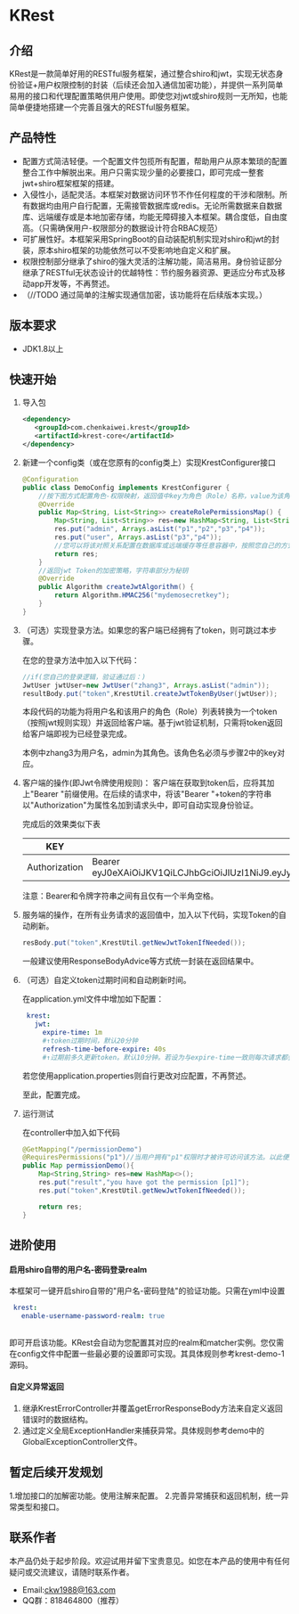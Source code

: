 # KRest

## 介绍
KRest是一款简单好用的RESTful服务框架，通过整合shiro和jwt，实现无状态身份验证+用户权限控制的封装（后续还会加入通信加密功能），并提供一系列简单易用的接口和代理配置策略供用户使用。即使您对jwt或shiro规则一无所知，也能简单便捷地搭建一个完善且强大的RESTful服务框架。

## 产品特性
* 配置方式简洁轻便。一个配置文件包揽所有配置，帮助用户从原本繁琐的配置整合工作中解脱出来。用户只需实现少量的必要接口，即可完成一整套jwt+shiro框架框架的搭建。
* 入侵性小，适配灵活。本框架对数据访问环节不作任何程度的干涉和限制。所有数据均由用户自行配置，无需接管数据库或redis。无论所需数据来自数据库、远端缓存或是本地加密存储，均能无障碍接入本框架。耦合度低，自由度高。（只需确保用户-权限部分的数据设计符合RBAC规范）
* 可扩展性好。本框架采用SpringBoot的自动装配机制实现对shiro和jwt的封装，原本shiro框架的功能依然可以不受影响地自定义和扩展。
* 权限控制部分继承了shiro的强大灵活的注解功能，简洁易用。身份验证部分继承了RESTful无状态设计的优越特性：节约服务器资源、更适应分布式及移动app开发等，不再赘述。
* （//TODO 通过简单的注解实现通信加密，该功能将在后续版本实现。）

## 版本要求

* JDK1.8以上

## 快速开始

1.  导入包
    ```xml
    <dependency>
       <groupId>com.chenkaiwei.krest</groupId>
       <artifactId>krest-core</artifactId>
    </dependency>
    ```
    
2.  新建一个config类（或在您原有的config类上）实现KrestConfigurer接口
    ```java
    @Configuration
    public class DemoConfig implements KrestConfigurer {  
        //按下图方式配置角色-权限映射，返回值中key为角色（Role）名称，value为该角色所拥有的所有权限（Permission）
        @Override
        public Map<String, List<String>> createRolePermissionsMap() {
            Map<String, List<String>> res=new HashMap<String, List<String>>();
            res.put("admin", Arrays.asList("p1","p2","p3","p4"));
            res.put("user", Arrays.asList("p3","p4"));
            //您可以将该对照关系配置在数据库或远端缓存等任意容器中，按照您自己的方式获取并在此处返回即可。此处硬编码仅作示范之用
            return res;
        }
        //返回jwt Token的加密策略，字符串部分为秘钥
        @Override
        public Algorithm createJwtAlgorithm() {
            return Algorithm.HMAC256("mydemosecretkey");
        }
    }
    ```
    
3.  （可选）实现登录方法。如果您的客户端已经拥有了token，则可跳过本步骤。

    在您的登录方法中加入以下代码：
    ```java
    //if(您自己的登录逻辑，验证通过后：)
    JwtUser jwtUser=new JwtUser("zhang3", Arrays.asList("admin"));
    resultBody.put("token",KrestUtil.createJwtTokenByUser(jwtUser));
    ```
    
    本段代码的功能为将用户名和该用户的角色（Role）列表转换为一个token（按照jwt规则实现）并返回给客户端。基于jwt验证机制，只需将token返回给客户端即视为已经登录完成。
    
    本例中zhang3为用户名，admin为其角色。该角色名必须与步骤2中的key对应。
    
4. 客户端的操作(即Jwt令牌使用规则)：
    客户端在获取到token后，应将其加上"Bearer "前缀使用。在后续的请求中，将该"Bearer "+token的字符串以"Authorization"为属性名加到请求头中，即可自动实现身份验证。
    
    完成后的效果类似下表
    
   | KEY           |: VALUE   |   
   | --------------| -------- | 
   | Authorization |Bearer eyJ0eXAiOiJKV1QiLCJhbGciOiJIUzI1NiJ9.eyJyb2xlcyI6WyJhZG1pbiJdLCJleHAiOjE2NDY3OTcyMjEsInVzZXJuYW1lIjoiemhhbmczIn0.HroVIdxf5qmpjWJlOs0QGW7OtaTcjirD9aMViK4oDdI|   
   
   注意：Bearer和令牌字符串之间有且仅有一个半角空格。
      
5. 服务端的操作，在所有业务请求的返回值中，加入以下代码，实现Token的自动刷新。
    ```java
    resBody.put("token",KrestUtil.getNewJwtTokenIfNeeded());
    ```
   一般建议使用ResponseBodyAdvice等方式统一封装在返回结果中。
   
6. （可选）自定义token过期时间和自动刷新时间。

   在application.yml文件中增加如下配置：
   ```yaml
    krest:
      jwt:
        expire-time: 1m
        #↑token过期时间，默认20分钟
        refresh-time-before-expire: 40s
        #↑过期前多久更新token。默认10分钟。若设为与expire-time一致则每次请求都会刷新。
   ```
   若您使用application.properties则自行更改对应配置，不再赘述。
   
   至此，配置完成。
   
7. 运行测试
    
    在controller中加入如下代码
    ```java
    @GetMapping("/permissionDemo")
    @RequiresPermissions("p1")//当用户拥有"p1"权限时才被许可访问该方法。以此便捷地实现粗粒度的权限控制。
    public Map permissionDemo(){
        Map<String,String> res=new HashMap<>();
        res.put("result","you have got the permission [p1]");
        res.put("token",KrestUtil.getNewJwtTokenIfNeeded());

        return res;
    }
   ```

## 进阶使用

   #### 启用shiro自带的用户名-密码登录realm
   本框架可一键开启shiro自带的"用户名-密码登陆"的验证功能。只需在yml中设置
   
   ```yaml
    krest:
      enable-username-password-realm: true
            
  ```
   即可开启该功能。KRest会自动为您配置其对应的realm和matcher实例。您仅需在config文件中配置一些最必要的设置即可实现。其具体规则参考krest-demo-1源码。
     
   #### 自定义异常返回
   1. 继承KrestErrorController并覆盖getErrorResponseBody方法来自定义返回错误时的数据结构。
   2. 通过定义全局ExceptionHandler来捕获异常。具体规则参考demo中的GlobalExceptionController文件。

## 暂定后续开发规划
   1.增加接口的加解密功能。使用注解来配置。
   2.完善异常捕获和返回机制，统一异常类型和接口。
   
## 联系作者
本产品仍处于起步阶段。欢迎试用并留下宝贵意见。如您在本产品的使用中有任何疑问或交流建议，请随时联系作者。
* Email:ckw1988@163.com
* QQ群：818464800（推荐）